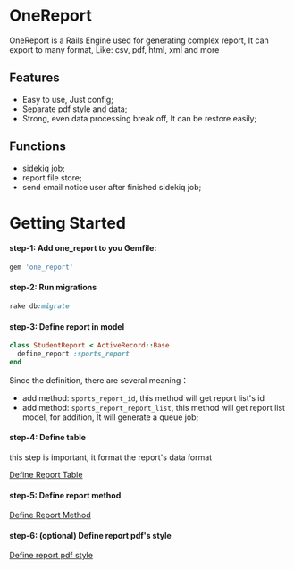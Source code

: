 # OneReport
OneReport is a Rails Engine used for generating complex report, It can export to many format, Like: csv, pdf, html, xml and more

## Features
- Easy to use, Just config;
- Separate pdf style and data;
- Strong, even data processing break off, It can be restore easily;

## Functions
- sidekiq job;
- report file store;
- send email notice user after finished sidekiq job;

# Getting Started

#### step-1: Add one_report to you Gemfile:

```ruby
gem 'one_report'
```

#### step-2: Run migrations

```ruby
rake db:migrate
```

#### step-3: Define report in model

```ruby
class StudentReport < ActiveRecord::Base
  define_report :sports_report
end
```
Since the definition, there are several meaning：

  * add method: `sports_report_id`, this method will get report list's id
  * add method: `sports_report_report_list`, this method will get report list model, for addition, It will generate a queue job;

#### step-4: Define table
this step is important, it format the report's data format

[Define Report Table](doc/define-report-table.md)

#### step-5: Define report method
[Define Report Method](doc/define-report-method.md)

#### step-6: (optional) Define report pdf's style
[Define report pdf style](doc/define-pdf-style)
